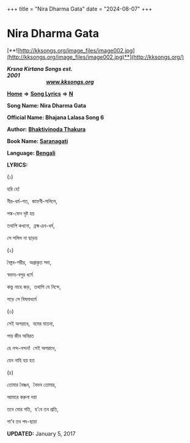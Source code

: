 +++
title = "Nira Dharma Gata"
date = "2024-08-07"
+++

# Nira Dharma Gata
[**![http://kksongs.org/image_files/image002.jpg](http://kksongs.org/image_files/image002.jpg)**](http://kksongs.org/)

**_Krsna Kirtana Songs est. 2001_**                                                                                                                                                 **_www.kksongs.org_**

**[Home](http://kksongs.org/)** **⇒** **[Song Lyrics](http://kksongs.org/lyrics.html)** **⇒** **[N](http://kksongs.org/songs/song_n.html)**

**Song Name: Nira Dharma Gata**

**Official Name: Bhajana Lalasa Song 6**

**Author:** [**Bhaktivinoda Thakura**](http://kksongs.org/authors/list/bhaktivinoda.html)

**Book Name: [Saranagati](http://kksongs.org/authors/literature/saranagati.html)**

**Language: [Bengali](http://kksongs.org/language/list/bengali.html)**

**LYRICS:**

(১)

হরি হে!

নীর\-ধর্ম\-গত,  জাহ্নবী\-সলিলে,

পঙ্ক\-ফেন দৃষ্ট হয়

তথাপি কখনো,  ব্রহ্ম\-দ্রব\-ধর্ম,

সে সলিল না ছাড়য়

(২)

বৈষ্নব\-শরীর,  অপ্রাকৃত সদা,

স্বভাব\-বপুর ধর্মে

কভু নাহে জড়,  তথাপি যে নিন্দে,

পড়ে সে বিষমাধর্মে

(৩)

সেই অপরাধে,  যমের যাতনা,

পায় জীব অবিরত

হে নন্দ\-নন্দন!  সেই অপরাধে,

যেন নাহি হয় হত

(৪)

তোমার বৈষ্ণব,  বৈভব তোমার,

আমারে করুনা দয়া

তবে মোর গতি,  হ’বে তব প্রতি,

পা’ব তব পদ\-ছায়া

**UPDATED:** January 5, 2017